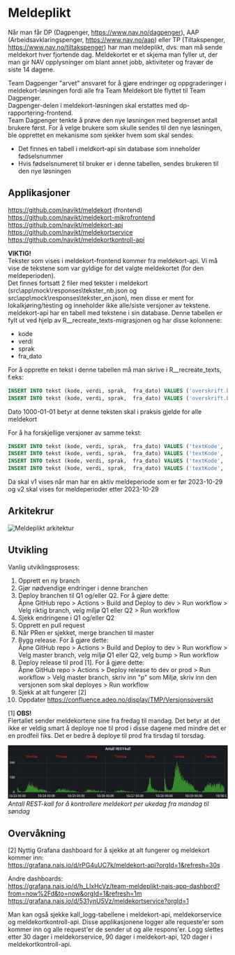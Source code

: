 # Meldeplikt

Når man får DP (Dagpenger, https://www.nav.no/dagpenger), AAP (Arbeidsavklaringspenger, https://www.nav.no/aap) eller TP (Tiltakspenger, https://www.nav.no/tiltakspenger) har man meldeplikt, dvs. man må sende meldekort hver fjortende dag.
Meldekortet er et skjema man fyller ut, der man gir NAV opplysninger om blant annet jobb, aktiviteter og fravær de siste 14 dagene.

Team Dagpenger "arvet" ansvaret for å gjøre endringer og oppgraderinger i meldekort-løsningen fordi alle fra Team Meldekort ble flyttet til Team Dagpenger.  
Dagpenger-delen i meldekort-løsningen skal erstattes med dp-rapportering-frontend.  
Team Dagpenger tenkte å prøve den nye løsningen med begrenset antall brukere først. For å velge brukere som skulle sendes til den nye løsningen, ble opprettet en mekanisme som sjekker hvem som skal sendes:  
- Det finnes en tabell i meldkort-api sin database som inneholder fødselsnummer  
- Hvis fødselsnumeret til bruker er i denne tabellen, sendes brukeren til den nye løsningen


## Applikasjoner
https://github.com/navikt/meldekort (frontend)  
https://github.com/navikt/meldekort-mikrofrontend  
https://github.com/navikt/meldekort-api  
https://github.com/navikt/meldekortservice  
https://github.com/navikt/meldekortkontroll-api  

**VIKTIG!**  
Tekster som vises i meldekort-frontend kommer fra meldekort-api. Vi må vise de tekstene som var gyldige for det valgte meldekortet (for den meldeperioden).  
Det finnes fortsatt 2 filer med tekster i meldekort (src\app\mock\responses\tekster_nb.json og src\app\mock\responses\tekster_en.json),
men disse er ment for lokalkjøring/testing og inneholder ikke alle/siste versjoner av tekstene.  
meldekort-api har en tabell med tekstene i sin database. Denne tabellen er fylt ut ved hjelp av R__recreate_texts-migrasjonen og har disse kolonnene:  
- kode  
- verdi  
- sprak  
- fra_dato

For å opprette en tekst i denne tabellen må man skrive i R__recreate_texts, f.eks:
```sql
INSERT INTO tekst (kode, verdi, sprak,  fra_dato) VALUES ('overskrift.bruttoBelop', 'Brutto beløp ', 'nb',  TO_DATE('1000-01-01', 'YYYY-MM-DD'));
INSERT INTO tekst (kode, verdi, sprak,  fra_dato) VALUES ('overskrift.bruttoBelop', 'Gross amount ', 'en',  TO_DATE('1000-01-01', 'YYYY-MM-DD'));
```

Dato 1000-01-01 betyr at denne teksten skal i praksis gjelde for alle meldekort

For å ha forskjellige versjoner av samme tekst:
```sql
INSERT INTO tekst (kode, verdi, sprak,  fra_dato) VALUES ('textKode', 'Tekst v1 ', 'nb',  TO_DATE('1000-01-01', 'YYYY-MM-DD'));
INSERT INTO tekst (kode, verdi, sprak,  fra_dato) VALUES ('textKode', 'Text v1 ',  'en',  TO_DATE('1000-01-01', 'YYYY-MM-DD'));
INSERT INTO tekst (kode, verdi, sprak,  fra_dato) VALUES ('textKode', 'Tekst v2 ', 'nb',  TO_DATE('2023-10-29', 'YYYY-MM-DD'));
INSERT INTO tekst (kode, verdi, sprak,  fra_dato) VALUES ('textKode', 'Text v2 ',  'en',  TO_DATE('2023-10-29', 'YYYY-MM-DD'));
```

Da skal v1 vises når man har en aktiv meldeperiode som er før 2023-10-29 og v2 skal vises for meldeperioder etter 2023-10-29


## Arkitekrur

![Meldeplikt arkitektur](meldeplikt.drawio)


## Utvikling

Vanlig utviklingsprosess:  
1. Opprett en ny branch  
2. Gjør nødvendige endringer i denne branchen  
3. Deploy branchen til Q1 og/eller Q2. For å gjøre dette:  
Åpne GitHub repo > Actions > Build and Deploy to dev > Run workflow > Velg riktig branch, velg miljø Q1 eller Q2 > Run workflow  
4. Sjekk endringene i Q1 og/eller Q2  
5. Opprett en pull request  
6. Når PRen er sjekket, merge branchen til master  
7. Bygg release. For å gjøre dette:  
Åpne GitHub repo > Actions > Build and Deploy to dev > Run workflow > Velg master branch, velg miljø Q1 eller Q2, velg bump > Run workflow  
8. Deploy release til prod [1]. For å gjøre dette:  
Åpne GitHub repo > Actions > Deploy release to dev or prod > Run workflow > Velg master branch, skriv inn "p" som Miljø, skriv inn den versjonen som skal deployes > Run workflow  
9. Sjekk at alt fungerer [2]
10. Oppdater https://confluence.adeo.no/display/TMP/Versjonsoversikt

[1] **OBS!**  
Flertallet sender meldekortene sine fra fredag til mandag. 
Det betyr at det ikke er veldig smart å deploye noe til prod i disse dagene med mindre det er en prodfeil fiks.
Det er bedre å deploye til prod fra tirsdag til torsdag.

![](meldeplikt-innsendte.png)
*Antall REST-kall for å kontrollere meldekort per ukedag fra mandag til søndag*

## Overvåkning
[2] Nyttig Grafana dashboard for å sjekke at alt fungerer og meldekort kommer inn:  
https://grafana.nais.io/d/rPG4uUC7k/meldekort-api?orgId=1&refresh=30s

Andre dashboards:  
https://grafana.nais.io/d/h_LlxHcVz/team-meldeplikt-nais-app-dashbord?from=now%2Fd&to=now&orgId=1&refresh=1m  
https://grafana.nais.io/d/531ynU5Vz/meldekortservice?orgId=1

Man kan også sjekke kall_logg-tabellene i meldekort-api, meldekorservice og meldekortkontroll-api.
Disse applikasjonene logger alle requeste'er som kommer inn og alle request'er de sender ut og alle respons'er.
Logg slettes etter 30 dager i meldekorservice, 90 dager i meldekort-api, 120 dager i meldekortkontroll-api.
